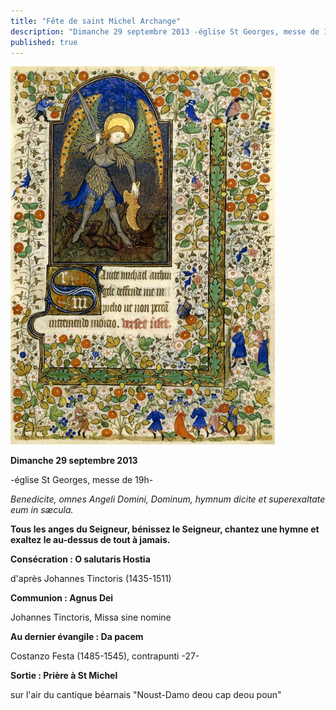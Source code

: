 ```yaml
---
title: "Fête de saint Michel Archange"
description: "Dimanche 29 septembre 2013 -église St Georges, messe de 19h- Benedicite, omnes Angeli Domini, Dominum, hymnum dicite et superexaltate eum in sæcula. Tous les anges du Seigneur, bénissez le Seigneur, chantez une hymne et exaltez le au-dessus de tout à..."
published: true
---
```



![](/images/2013-09-06-st-michel-2.jpg)

**Dimanche 29 septembre 2013**

-église St Georges, messe de 19h-

*Benedicite, omnes Angeli Domini, Dominum, hymnum dicite et superexaltate eum in sæcula.*

**Tous les anges du Seigneur, bénissez le Seigneur, chantez une hymne et exaltez le au-dessus de tout à jamais.**

**Consécration : O salutaris Hostia**

d'après Johannes Tinctoris (1435-1511)

**Communion : Agnus Dei**

Johannes Tinctoris, Missa sine nomine

**Au dernier évangile : Da pacem**

Costanzo Festa (1485-1545), contrapunti -27-

**Sortie : Prière à St Michel**

sur l'air du cantique béarnais "Noust-Damo deou cap deou poun"